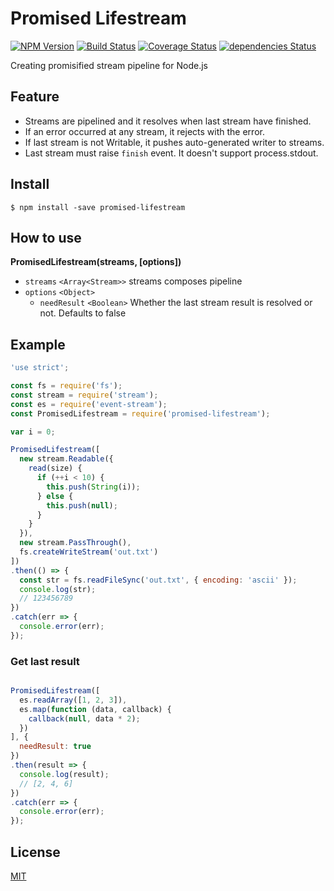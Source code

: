 Promised Lifestream
===================

[![NPM Version][npm-image]][npm-url]
[![Build Status](https://travis-ci.org/tilfin/promised-lifestream.svg?branch=master)](https://travis-ci.org/tilfin/promised-lifestream)
[![Coverage Status](https://coveralls.io/repos/github/tilfin/promised-lifestream/badge.svg?branch=master)](https://coveralls.io/github/tilfin/promised-lifestream?branch=master)
[![dependencies Status](https://david-dm.org/tilfin/promised-lifestream/status.svg)](https://david-dm.org/tilfin/promised-lifestream)

Creating promisified stream pipeline for Node.js

## Feature

* Streams are pipelined and it resolves when last stream have finished.
* If an error occurred at any stream, it rejects with the error.
* If last stream is not Writable, it pushes auto-generated writer to streams.
* Last stream must raise `finish` event. It doesn't support process.stdout.

## Install

```
$ npm install -save promised-lifestream
```

## How to use

**PromisedLifestream(streams, [options])**

* `streams` `<Array<Stream>>` streams composes pipeline
* `options` `<Object>`
  * `needResult` `<Boolean>` Whether the last stream result is resolved or not. Defaults to false


## Example

```javascript
'use strict';

const fs = require('fs');
const stream = require('stream');
const es = require('event-stream');
const PromisedLifestream = require('promised-lifestream');

var i = 0;

PromisedLifestream([
  new stream.Readable({
    read(size) {
      if (++i < 10) {
        this.push(String(i));
      } else {
        this.push(null);
      }
    }
  }),
  new stream.PassThrough(),
  fs.createWriteStream('out.txt')
])
.then(() => {
  const str = fs.readFileSync('out.txt', { encoding: 'ascii' });
  console.log(str);
  // 123456789
})
.catch(err => {
  console.error(err);
});
```

### Get last result

```javascript

PromisedLifestream([
  es.readArray([1, 2, 3]),
  es.map(function (data, callback) {
    callback(null, data * 2);
  })
], {
  needResult: true
})
.then(result => {
  console.log(result);
  // [2, 4, 6]
})
.catch(err => {
  console.error(err);
});
```

## License

  [MIT](LICENSE)

[npm-image]: https://img.shields.io/npm/v/promised-lifestream.svg
[npm-url]: https://npmjs.org/package/promised-lifestream
